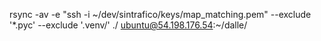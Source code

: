 rsync -av -e "ssh -i ~/dev/sintrafico/keys/map_matching.pem" --exclude '*.pyc' --exclude '.venv/' ./ ubuntu@54.198.176.54:~/dalle/
